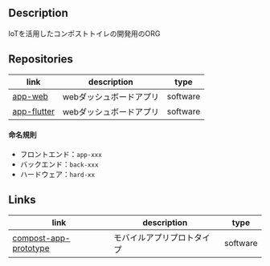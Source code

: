 ## Description
IoTを活用したコンポストトイレの開発用のORG

## Repositories
| link | description | type |
| -- | -- | -- |
| [app-web](https://github.com/inct-compost/app-web) | webダッシュボードアプリ | software |
| [app-flutter](https://github.com/inct-compost/app-flutter) | webダッシュボードアプリ | software |

#### 命名規則
- フロントエンド：`app-xxx`
- バックエンド：`back-xxx`
- ハードウェア：`hard-xx`

## Links
| link | description | type |
| -- | -- | -- |
| <a href="https://www.figma.com/file/wg4vNplFetTMIipIKTKbcS/compost-app-ios?node-id=102%3A302" target="_blank">compost-app-prototype</a> | モバイルアプリプロトタイプ | software |
